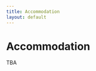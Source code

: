 ```yaml
---
title: Accommodation
layout: default
---
```


# Accommodation
TBA
<!-- <b>SSDBM 2022 will be an online event</b> with no physical meeting taking place. -->
